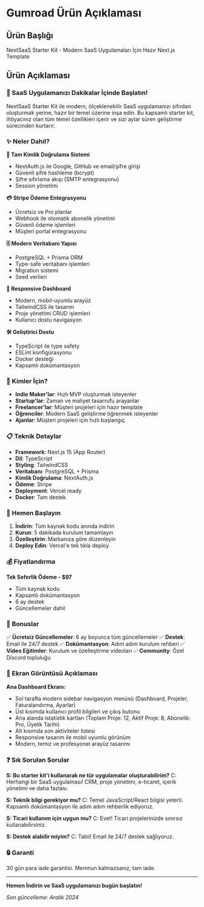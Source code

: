 # Gumroad Ürün Açıklaması

## Ürün Başlığı
NextSaaS Starter Kit - Modern SaaS Uygulamaları İçin Hazır Next.js Template

## Ürün Açıklaması

### 🚀 SaaS Uygulamanızı Dakikalar İçinde Başlatın!

NextSaaS Starter Kit ile modern, ölçeklenebilir SaaS uygulamanızı sıfırdan oluşturmak yerine, hazır bir temel üzerine inşa edin. Bu kapsamlı starter kit, ihtiyacınız olan tüm temel özellikleri içerir ve sizi aylar süren geliştirme sürecinden kurtarır.

### ✨ Neler Dahil?

**🔐 Tam Kimlik Doğrulama Sistemi**
- NextAuth.js ile Google, GitHub ve email/şifre girişi
- Güvenli şifre hashleme (bcrypt)
- Şifre sıfırlama akışı (SMTP entegrasyonu)
- Session yönetimi

**💳 Stripe Ödeme Entegrasyonu**
- Ücretsiz ve Pro planlar
- Webhook ile otomatik abonelik yönetimi
- Güvenli ödeme işlemleri
- Müşteri portal entegrasyonu

**🗄️ Modern Veritabanı Yapısı**
- PostgreSQL + Prisma ORM
- Type-safe veritabanı işlemleri
- Migration sistemi
- Seed verileri

**📱 Responsive Dashboard**
- Modern, mobil-uyumlu arayüz
- TailwindCSS ile tasarım
- Proje yönetimi CRUD işlemleri
- Kullanıcı dostu navigasyon

**🛠️ Geliştirici Dostu**
- TypeScript ile type safety
- ESLint konfigürasyonu
- Docker desteği
- Kapsamlı dokümantasyon

### 🎯 Kimler İçin?

- **Indie Maker'lar**: Hızlı MVP oluşturmak isteyenler
- **Startup'lar**: Zaman ve maliyet tasarrufu arayanlar
- **Freelancer'lar**: Müşteri projeleri için hazır template
- **Öğrenciler**: Modern SaaS geliştirme öğrenmek isteyenler
- **Ajanlar**: Müşteri projeleri için hızlı başlangıç

### 📋 Teknik Detaylar

- **Framework**: Next.js 15 (App Router)
- **Dil**: TypeScript
- **Styling**: TailwindCSS
- **Veritabanı**: PostgreSQL + Prisma
- **Kimlik Doğrulama**: NextAuth.js
- **Ödeme**: Stripe
- **Deployment**: Vercel ready
- **Docker**: Tam destek

### 🚀 Hemen Başlayın

1. **İndirin**: Tüm kaynak kodu anında indirin
2. **Kurun**: 5 dakikada kurulum tamamlayın
3. **Özelleştirin**: Markanıza göre düzenleyin
4. **Deploy Edin**: Vercel'e tek tıkla deploy

### 💰 Fiyatlandırma

**Tek Seferlik Ödeme - $97**
- Tüm kaynak kodu
- Kapsamlı dokümantasyon
- 6 ay destek
- Güncellemeler dahil

### 🎁 Bonuslar

✅ **Ücretsiz Güncellemeler**: 6 ay boyunca tüm güncellemeler
✅ **Destek**: Email ile 24/7 destek
✅ **Dokümantasyon**: Adım adım kurulum rehberi
✅ **Video Eğitimler**: Kurulum ve özelleştirme videoları
✅ **Community**: Özel Discord topluluğu

### 📸 Ekran Görüntüsü Açıklaması

**Ana Dashboard Ekranı:**
- Sol tarafta modern sidebar navigasyon menüsü (Dashboard, Projeler, Faturalandırma, Ayarlar)
- Üst kısımda kullanıcı profil bilgileri ve çıkış butonu
- Ana alanda istatistik kartları (Toplam Proje: 12, Aktif Proje: 8, Abonelik: Pro, Üyelik Tarihi)
- Alt kısımda son aktiviteler listesi
- Responsive tasarım ile mobil uyumlu görünüm
- Modern, temiz ve profesyonel arayüz tasarımı

### ❓ Sık Sorulan Sorular

**S: Bu starter kit'i kullanarak ne tür uygulamalar oluşturabilirim?**
C: Herhangi bir SaaS uygulaması! CRM, proje yönetimi, e-ticaret, içerik yönetimi ve daha fazlası.

**S: Teknik bilgi gerekiyor mu?**
C: Temel JavaScript/React bilgisi yeterli. Kapsamlı dokümantasyon ile adım adım rehberlik ediyoruz.

**S: Ticari kullanım için uygun mu?**
C: Evet! Ticari projelerinizde sınırsız kullanabilirsiniz.

**S: Destek alabilir miyim?**
C: Tabii! Email ile 24/7 destek sağlıyoruz.

### 🔒 Garanti

30 gün para iade garantisi. Memnun kalmazsanız, tam iade.

---

**Hemen İndirin ve SaaS uygulamanızı bugün başlatın!**

*Son güncelleme: Aralık 2024*
